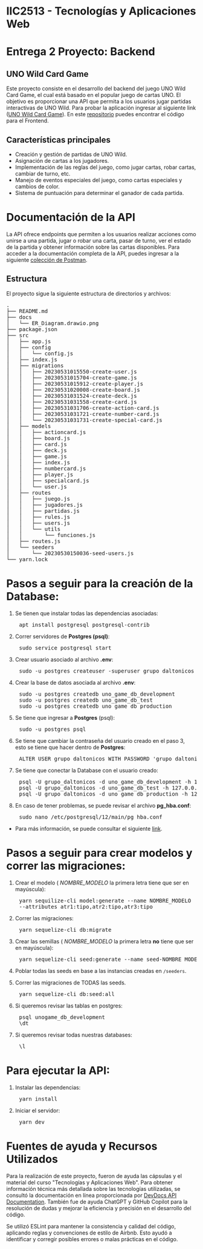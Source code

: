 # IIC2513 - Tecnologías y Aplicaciones Web

# Entrega 2 Proyecto: Backend

## UNO Wild Card Game

Este proyecto consiste en el desarrollo del backend del juego UNO Wild Card Game, el cual está
basado en el popular juego de cartas UNO. El objetivo es proporcionar una API que permita a los
usuarios jugar partidas interactivas de UNO Wild. Para probar la aplicación ingresar al siguiente 
link ([UNO Wild Card Game](https://main--reliable-profiterole-b8a305.netlify.app/)). En este [repositorio](https://github.com/juanfdezg/front-end-uno-game) puedes encontrar el código para el Frontend.

## Características principales

- Creación y gestión de partidas de UNO Wild.
- Asignación de cartas a los jugadores.
- Implementación de las reglas del juego, como jugar cartas, robar cartas, cambiar
  de turno, etc.
- Manejo de eventos especiales del juego, como cartas especiales y cambios de color.
- Sistema de puntuación para determinar el ganador de cada partida.

# Documentación de la API

La API ofrece endpoints que permiten a los usuarios realizar acciones como unirse a una partida,
jugar o robar una carta, pasar de turno, ver el estado de la partida y obtener información sobre las
cartas disponibles. Para acceder a la documentación completa de la API, puedes ingresar a
la siguiente [colección de Postman](https://documenter.getpostman.com/view/27784793/2s93sW9FiY).

## Estructura

El proyecto sigue la siguiente estructura de directorios y archivos:

<pre>
.
├── README.md
├── docs
│   └── ER_Diagram.drawio.png
├── package.json
├── src
│   ├── app.js
│   ├── config
│   │   └── config.js
│   ├── index.js
│   ├── migrations
│   │   ├── 20230531015550-create-user.js
│   │   ├── 20230531015704-create-game.js
│   │   ├── 20230531015912-create-player.js
│   │   ├── 20230531020008-create-board.js
│   │   ├── 20230531031524-create-deck.js
│   │   ├── 20230531031558-create-card.js
│   │   ├── 20230531031706-create-action-card.js
│   │   ├── 20230531031721-create-number-card.js
│   │   └── 20230531031731-create-special-card.js
│   ├── models
│   │   ├── actioncard.js
│   │   ├── board.js
│   │   ├── card.js
│   │   ├── deck.js
│   │   ├── game.js
│   │   ├── index.js
│   │   ├── numbercard.js
│   │   ├── player.js
│   │   ├── specialcard.js
│   │   └── user.js
│   ├── routes
│   │   ├── juego.js
│   │   ├── jugadores.js
│   │   ├── partidas.js
│   │   ├── rules.js
│   │   ├── users.js
│   │   └── utils
│   │       └── funciones.js
│   ├── routes.js
│   └── seeders
│       └── 20230530150036-seed-users.js
└── yarn.lock
</pre>

# Pasos a seguir para la creación de la Database:

1. Se tienen que instalar todas las dependencias asociadas:
<pre>
    apt install postgresql postgresql-contrib
</pre>

2. Correr servidores de **Postgres (psql)**:
<pre>
    sudo service postgresql start
</pre>

3. Crear usuario asociado al archivo **.env**:
<pre>
    sudo -u postgres createuser -superuser grupo_daltonicos
</pre>

4. Crear la base de datos asociada al archivo **.env**:
<pre>
    sudo -u postgres createdb uno_game_db_development
    sudo -u postgres createdb uno_game_db_test
    sudo -u postgres createdb uno_game_db_production
</pre>

5. Se tiene que ingresar a **Postgres** (psql):
<pre>
    sudo -u postgres psql
</pre>

6. Se tiene que cambiar la contraseña del usuario creado en el paso 3, esto se tiene que hacer dentro de **Postgres**:
<pre>
    ALTER USER grupo_daltonicos WITH PASSWORD 'grupo_daltonicos';
</pre>

7. Se tiene que conectar la Database con el usuario creado:
<pre>
    psql -U grupo_daltonicos -d uno_game_db_development -h 127.0.0.1
    psql -U grupo_daltonicos -d uno_game_db_test -h 127.0.0.1
    psql -U grupo_daltonicos -d uno_game_db_production -h 127.0.0.1
</pre>

8. En caso de tener problemas, se puede revisar el archivo **pg_hba.conf**:
<pre>
    sudo nano /etc/postgresql/12/main/pg_hba.conf
</pre>

- Para más información, se puede consultar el siguiente [link](https://itslinuxfoss.com/fix-postgresql-password-authentication-failed-for-user/).

# Pasos a seguir para crear modelos y correr las migraciones:

1. Crear el modelo ( _NOMBRE_MODELO_ la primera letra tiene que ser en mayúscula):
<pre>
    yarn sequilize-cli model:generate --name NOMBRE_MODELO 
    --attributes atr1:tipo,atr2:tipo,atr3:tipo
</pre>

2. Correr las migraciones:
<pre>
    yarn sequelize-cli db:migrate
</pre>

3. Crear las semillas ( _NOMBRE_MODELO_ la primera letra **no** tiene que ser en mayúscula):
<pre>
    yarn sequelize-cli seed:generate --name seed-NOMBRE_MODELOs
</pre>

4. Poblar todas las seeds en base a las instancias creadas en `/seeders`.

5. Correr las migraciones de TODAS las seeds.
<pre>
    yarn sequelize-cli db:seed:all
</pre>

6. Si queremos revisar las tablas en postgres:
<pre>
    psql unogame_db_development
    \dt
</pre>

7. Si queremos revisar todas nuestras databases:
<pre>
    \l
</pre>

# Para ejecutar la API:

1. Instalar las dependencias:
<pre>
    yarn install
</pre>

2. Iniciar el servidor:
<pre>
    yarn dev
</pre>

# Fuentes de ayuda y Recursos Utilizados

Para la realización de este proyecto, fueron de ayuda las cápsulas y el material del curso
"Tecnologías y Aplicaciones Web". Para obtener información técnica más detallada sobre las
tecnologías utilizadas, se consultó la documentación en línea proporcionada por
[DevDocs API Documentation](https://devdocs.io/). También fue de ayuda ChatGPT y GitHub Copilot
para la resolución de dudas y mejorar la eficiencia y precisión en el desarrollo del código.

Se utilizó ESLint para mantener la consistencia y calidad del código, aplicando reglas y
convenciones de estilo de Airbnb. Esto ayudó a identificar y corregir posibles errores o
malas prácticas en el código.
